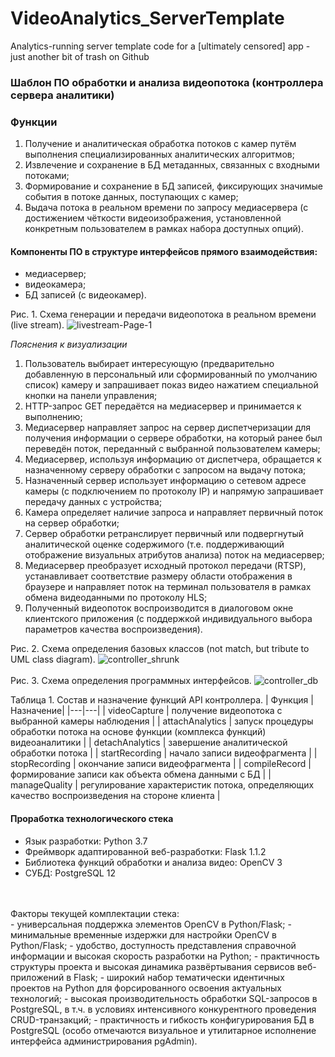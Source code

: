 # VideoAnalytics_ServerTemplate
Analytics-running server template code for a [ultimately censored] app - just another bit of trash on Github      

### Шаблон ПО обработки и анализа видеопотока (контроллера сервера аналитики) 
### Функции
1.	Получение и аналитическая обработка потоков с камер путём выполнения специализированных аналитических алгоритмов;
2.	Извлечение и сохранение в БД метаданных, связанных с входными потоками; 
3.	Формирование и сохранение в БД записей, фиксирующих значимые события в потоке данных, поступающих с камер;
4.	Выдача потока в реальном времени по запросу медиасервера (с достижением  чёткости видеоизображения, установленной конкретным пользователем в рамках набора доступных опций).

#### Компоненты ПО в структуре интерфейсов прямого взаимодействия:
- медиасервер;
- видеокамера;
- БД записей (с видеокамер).

Рис. 1. Схема генерации и передачи видеопотока в реальном времени (live stream).
![livestream-Page-1](https://user-images.githubusercontent.com/55311053/80383614-19f93d00-88a4-11ea-9b00-16620c020dd8.jpg)

<em>Пояснения к визуализации</em>
1.	Пользователь выбирает интересующую (предварительно добавленную в персональный или сформированный по умолчанию список) камеру и запрашивает показ видео нажатием специальной кнопки на панели управления;
2.	HTTP-запрос GET передаётся на медиасервер и принимается к выполнению;
3.	Медиасервер направляет запрос на сервер диспетчеризации для получения информации о сервере обработки, на который ранее был переведён поток, переданный с выбранной пользователем камеры;
4.	Медиасервер, используя информацию от диспетчера, обращается к назначенному серверу обработки с запросом на выдачу потока;
5.	Назначенный сервер использует информацию о сетевом адресе камеры (с подключением по протоколу IP) и напрямую запрашивает передачу данных с устройства;
6.	Камера определяет наличие запроса и направляет первичный поток на сервер обработки;
7.	Сервер обработки ретранслирует первичный или подвергнутый аналитической оценке содержимого (т.е. поддерживающий отображение визуальных атрибутов анализа) поток на медиасервер; 
8.	Медиасервер преобразует исходный протокол передачи (RTSP), устанавливает соответствие размеру области отображения в браузере и направляет поток на терминал пользователя в рамках обмена видеоданными по протоколу HLS;
9.	Полученный видеопоток воспроизводится в диалоговом окне клиентского приложения (с поддержкой индивидуального выбора параметров качества воспроизведения).  
  
Рис. 2. Схема определения базовых классов (not match, but tribute to UML class diagram).
![controller_shrunk](https://user-images.githubusercontent.com/55311053/80387711-3c418980-88a9-11ea-9a27-a9d2d66c4345.jpg)
<br/><br/>
Рис. 3. Схема определения программных интерфейсов.
![controller_db](https://user-images.githubusercontent.com/55311053/80387445-f1277680-88a8-11ea-8e96-ada1f01def62.jpg)

Таблица 1. Состав и назначение функций API контроллера.
| Функция | Назначение|
|---|---|
| videoCapture | получение видеопотока с выбранной камеры наблюдения |
| attachAnalytics | запуск процедуры обработки потока на основе функции (комплекса функций) видеоаналитики |
| detachAnalytics | завершение аналитической обработки потока |
| startRecording | начало записи видеофрагмента |
| stopRecording | окончание записи видеофрагмента |
| compileRecord | формирование записи как объекта обмена данными с БД |
| manageQuality | регулирование характеристик потока, определяющих качество воспроизведения на стороне клиента  |
<br/>
#### Проработка технологического стека 
<ul>
  <li>Язык разработки: Python 3.7</li>
  <li>Фреймворк адаптированной веб-разработки: Flask 1.1.2</li>
  <li>Библиотека функций обработки и анализа видео: OpenCV 3</li>
  <li>СУБД: PostgreSQL 12</li>
</ul>  
<br/><br/>
Факторы текущей комплектации стека:<br/>
- универсальная поддержка элементов OpenCV в Python/Flask;
- минимальные временные издержки для настройки OpenCV в Python/Flask; 
- удобство, доступность представления справочной информации и высокая скорость разработки на Python; 
- практичность структуры проекта и высокая динамика развёртывания сервисов веб-приложений в Flask;
- широкий набор тематически идентичных проектов на Python для форсированного освоения актуальных технологий;
- высокая производительность обработки SQL-запросов в PostgreSQL, в т.ч. в условиях интенсивного конкурентного проведения CRUD-транзакций; 
- практичность и гибкость конфигурирования БД в PostgreSQL (особо отмечаются визуальное и утилитарное исполнение интерфейса администрирования pgAdmin).
